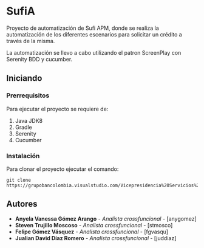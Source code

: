 # SufiA

Proyecto de automatización de Sufi APM, donde se realiza la automatización de los diferentes escenarios para solicitar un crédito a través de la misma.

La automatización se llevo a cabo utilizando el patron ScreenPlay con Serenity BDD y cucumber.

## Iniciando

### Prerrequisitos

Para ejecutar el proyecto se requiere de:

1. Java JDK8
2. Gradle
3. Serenity
4. Cucumber

### Instalación

Para clonar el proyecto ejecutar el comando:

```
git clone https://grupobancolombia.visualstudio.com/Vicepresidencia%20Servicios%20de%20Tecnolog%C3%ADa/_git/AW1097001_Omapm_SufiTest
```

## Autores

* **Anyela Vanessa Gómez Arango** - *Analista crossfuncional* - [anygomez]
* **Steven Trujillo Moscoso** - *Analista crossfuncional* - [stmosco]
* **Felipe Gómez Vásquez** - *Analista crossfuncional* - [fgvasqu]
* **Jualian David Díaz Romero** - *Analista crossfuncional* - [juddiaz]
